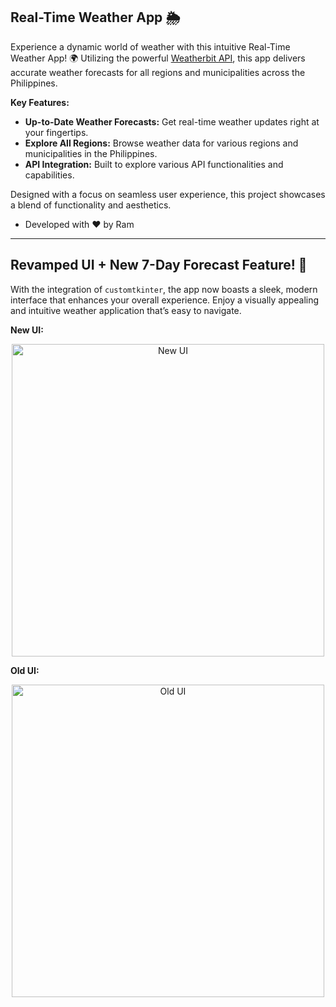 ## Real-Time Weather App 🌦️

Experience a dynamic world of weather with this intuitive Real-Time Weather App! 🌍 Utilizing the powerful [Weatherbit API](https://www.weatherbit.io/), this app delivers accurate weather forecasts for all regions and municipalities across the Philippines. 

**Key Features:**
- **Up-to-Date Weather Forecasts:** Get real-time weather updates right at your fingertips.
- **Explore All Regions:** Browse weather data for various regions and municipalities in the Philippines.
- **API Integration:** Built to explore various API functionalities and capabilities.

Designed with a focus on seamless user experience, this project showcases a blend of functionality and aesthetics.

- Developed with ❤️ by Ram

---

## Revamped UI + New 7-Day Forecast Feature! 🚀 

With the integration of `customtkinter`, the app now boasts a sleek, modern interface that enhances your overall experience. Enjoy a visually appealing and intuitive weather application that’s easy to navigate.

**New UI:**
<p align="center">
    <img src="https://github.com/user-attachments/assets/5980d08c-ac75-42c8-b101-173c67f1db96" alt="New UI" width="500">
</p>

**Old UI:**
<p align="center">
    <img src="https://github.com/user-attachments/assets/b58678fe-c7c3-4f7f-af48-4d73ab7858ed" alt="Old UI" width="500">
</p>
